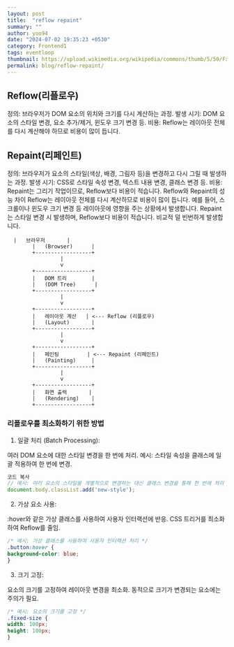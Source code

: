 ```yaml
---
layout: post
title:  "reflow repaint"
summary: ""
author: yoo94
date: "2024-07-02 19:35:23 +0530"
category: Frontend1
tags: eventloop
thumbnail: https://upload.wikimedia.org/wikipedia/commons/thumb/5/50/Fxemoji_u2049.svg/255px-Fxemoji_u2049.svg.png
permalink: blog/reflow-repaint/
---
```


## Reflow(리플로우)
정의: 브라우저가 DOM 요소의 위치와 크기를 다시 계산하는 과정.
발생 시기: DOM 요소의 스타일 변경, 요소 추가/제거, 윈도우 크기 변경 등.
비용: Reflow는 레이아웃 전체를 다시 계산해야 하므로 비용이 많이 듭니다.

## Repaint(리페인트)
정의: 브라우저가 요소의 스타일(색상, 배경, 그림자 등)을 변경하고 다시 그릴 때 발생하는 과정.
발생 시기: CSS로 스타일 속성 변경, 텍스트 내용 변경, 클래스 변경 등.
비용: Repaint는 그리기 작업이므로, Reflow보다 비용이 적습니다.
Reflow와 Repaint의 성능 차이
Reflow는 레이아웃 전체를 다시 계산하므로 비용이 많이 듭니다.
예를 들어, 스크롤이나 윈도우 크기 변경 등 레이아웃에 영향을 주는 상황에서 발생합니다.
Repaint는 스타일 변경 시 발생하며, Reflow보다 비용이 적습니다. 비교적 덜 빈번하게 발생합니다.

```text
  |   브라우저       |
        |   (Browser)      |
        +------------------+
                 |
                 v
        +------------------+
        |   DOM 트리        |
        |   (DOM Tree)      |
        +------------------+
                 |
                 v
        +------------------+
        |   레이아웃 계산   | <--- Reflow (리플로우)
        |   (Layout)       |
        +------------------+
                 |
                 v
        +------------------+
        |   페인팅         | <--- Repaint (리페인트)
        |   (Painting)     |
        +------------------+
                 |
                 v
        +------------------+
        |   화면 출력       |
        |   (Rendering)    |
        +------------------+
```
### 리플로우를 최소화하기 위한 방법
1. 일괄 처리 (Batch Processing):

여러 DOM 요소에 대한 스타일 변경을 한 번에 처리.
예시: 스타일 속성을 클래스에 일괄 적용하여 한 번에 변경.
```js
코드 복사
// 예시: 여러 요소의 스타일을 개별적으로 변경하는 대신 클래스 변경을 통해 한 번에 처리
document.body.classList.add('new-style');
```

2. 가상 요소 사용:

:hover와 같은 가상 클래스를 사용하여 사용자 인터랙션에 반응.
CSS 트리거를 최소화하여 Reflow를 줄임.
```css
/* 예시: 가상 클래스를 사용하여 사용자 인터랙션 처리 */
.button:hover {
background-color: blue;
}
```

3. 크기 고정:

요소의 크기를 고정하여 레이아웃 변경을 최소화.
동적으로 크기가 변경되는 요소에는 주의가 필요.
```css
/* 예시: 요소의 크기를 고정 */
.fixed-size {
width: 100px;
height: 100px;
}
```

